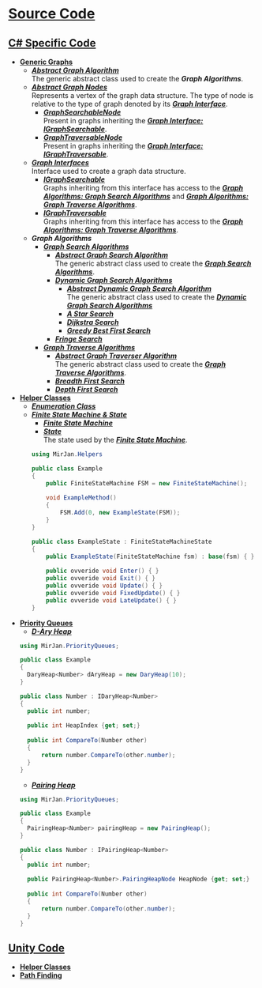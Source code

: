 # [Source Code](CSharpProjectUnity/Assets/_src)
## [C# Specific Code](CSharpProjectUnity/Assets/_src/_src%20C%23)
- [**Generic Graphs**](CSharpProjectUnity/Assets/_src/_src%20C%23/Generic%20Graphs)
    - [***Abstract Graph Algorithm***](CSharpProjectUnity/Assets/_src/_src%20C%23/Generic%20Graphs/Abstract%20Graph%20Algorithm)
      <br>The generic abstract class used to create the ***Graph Algorithms***.
    - [***Abstract Graph Nodes***](CSharpProjectUnity/Assets/_src/_src%20C%23/Generic%20Graphs/Abstract%20Graph%20Nodes)
      <br>Represents a vertex of the graph data structure. The type of node is relative to the type of graph denoted by its [***Graph Interface***](CSharpProjectUnity/Assets/_src/_src%20C%23/Generic%20Graphs/Graph%20Interfaces).
       - [***GraphSearchableNode***](CSharpProjectUnity/Assets/_src/_src%20C%23/Generic%20Graphs/Abstract%20Graph%20Nodes/GraphSearchableNode.cs)
        <br> Present in graphs inheriting the [***Graph Interface: IGraphSearchable***](CSharpProjectUnity/Assets/_src/_src%20C%23/Generic%20Graphs/Graph%20Interfaces/IGraphSearchable.cs).
        - [***GraphTraversableNode***](CSharpProjectUnity/Assets/_src/_src%20C%23/Generic%20Graphs/Abstract%20Graph%20Nodes/GraphTraversableNode.cs)
        <br> Present in graphs inheriting the [***Graph Interface: IGraphTraversable***](CSharpProjectUnity/Assets/_src/_src%20C%23/Generic%20Graphs/Graph%20Interfaces/IGraphTraversable.cs).
    - [***Graph Interfaces***](CSharpProjectUnity/Assets/_src/_src%20C%23/Generic%20Graphs/Graph%20Interfaces)
      <br> Interface used to create a graph data structure.
      - [***IGraphSearchable***](CSharpProjectUnity/Assets/_src/_src%20C%23/Generic%20Graphs/Graph%20Interfaces/IGraphSearchable.cs)
      <br> Graphs inheriting from this interface has access to the [***Graph Algorithms: Graph Search Algorithms***](CSharpProjectUnity/Assets/_src/_src%20C%23/Generic%20Graphs/Graph%20Search) and [***Graph Algorithms: Graph Traverse Algorithms***](CSharpProjectUnity/Assets/_src/_src%20C%23/Generic%20Graphs/Graph%20Traversal).
      - [***IGraphTraversable***](CSharpProjectUnity/Assets/_src/_src%20C%23/Generic%20Graphs/Graph%20Interfaces/IGraphTraversable.cs)
      <br> Graphs inheriting from this interface has access to the [***Graph Algorithms: Graph Traverse Algorithms***](CSharpProjectUnity/Assets/_src/_src%20C%23/Generic%20Graphs/Graph%20Traversal).
    - ***Graph Algorithms***
      - [***Graph Search Algorithms***](CSharpProjectUnity/Assets/_src/_src%20C%23/Generic%20Graphs/Graph%20Search)
        - [***Abstract Graph Search Algorithm***](CSharpProjectUnity/Assets/_src/_src%20C%23/Generic%20Graphs/Graph%20Search/Abstract%20Graph%20Searcher)
        <br>The generic abstract class used to create the [***Graph Search Algorithms***](CSharpProjectUnity/Assets/_src/_src%20C%23/Generic%20Graphs/Graph%20Search).
        - [***Dynamic Graph Search Algorithms***](CSharpProjectUnity/Assets/_src/_src%20C%23/Generic%20Graphs/Graph%20Search/Dynamic%20Graph%20Searcher%20Algorithms)
          - [***Abstract Dynamic Graph Search Algorithm***](CSharpProjectUnity/Assets/_src/_src%20C%23/Generic%20Graphs/Graph%20Search/Dynamic%20Graph%20Searcher%20Algorithms/Abstract%20Dynamic%20Graph%20Searcher)
          <br>The generic abstract class used to create the [***Dynamic Graph Search Algorithms***](CSharpProjectUnity/Assets/_src/_src%20C%23/Generic%20Graphs/Graph%20Search/Dynamic%20Graph%20Searcher%20Algorithms)
          - [***A Star Search***](CSharpProjectUnity/Assets/_src/_src%20C%23/Generic%20Graphs/Graph%20Search/Dynamic%20Graph%20Searcher%20Algorithms/AStarSearch.cs)
          - [***Dijkstra Search***](CSharpProjectUnity/Assets/_src/_src%20C%23/Generic%20Graphs/Graph%20Search/Dynamic%20Graph%20Searcher%20Algorithms/DijkstraSearch.cs)
          - [***Greedy Best First Search***](CSharpProjectUnity/Assets/_src/_src%20C%23/Generic%20Graphs/Graph%20Search/Dynamic%20Graph%20Searcher%20Algorithms/GreedyBestFirstSearch.cs)
        - [***Fringe Search***](CSharpProjectUnity/Assets/_src/_src%20C%23/Generic%20Graphs/Graph%20Search/FringeSearch.cs)
      - [***Graph Traverse Algorithms***](C-Work/tree/main/CSharpProjectUnity/Assets/_src/_src%20C%23/Generic%20Graphs/Graph%20Traversal)
        - [***Abstract Graph Traverser Algorithm***](CSharpProjectUnity/Assets/_src/_src%20C%23/Generic%20Graphs/Graph%20Traversal/Abstract%20Graph%20Traverser)
        <br>The generic abstract class used to create the [***Graph Traverse Algorithms***](C-Work/tree/main/CSharpProjectUnity/Assets/_src/_src%20C%23/Generic%20Graphs/Graph%20Traversal).
        - [***Breadth First Search***](CSharpProjectUnity/Assets/_src/_src%20C%23/Generic%20Graphs/Graph%20Traversal/BreadthFirstSearch.cs)
        - [***Depth First Search***](CSharpProjectUnity/Assets/_src/_src%20C%23/Generic%20Graphs/Graph%20Traversal/DepthFirstSearch.cs)
- [**Helper Classes**](CSharpProjectUnity/Assets/_src/_src%20C%23/Helper%20Classes)
  - [***Enumeration Class***](CSharpProjectUnity/Assets/_src/_src%20C%23/Helper%20Classes/Enumeration%20Class)
  - [***Finite State Machine & State***](CSharpProjectUnity/Assets/_src/_src%20C%23/Helper%20Classes/Finite%20State%20Machine)
    - [***Finite State Machine***](CSharpProjectUnity/Assets/_src/_src%20C%23/Helper%20Classes/Finite%20State%20Machine/FiniteStateMachine.cs)
    - [***State***](CSharpProjectUnity/Assets/_src/_src%20C%23/Helper%20Classes/Finite%20State%20Machine/FiniteStateMachineState.cs)
    <br>The state used by the [***Finite State Machine***](CSharpProjectUnity/Assets/_src/_src%20C%23/Helper%20Classes/Finite%20State%20Machine/FiniteStateMachine.cs).
    ```cs
    using MirJan.Helpers
    
    public class Example
    {
        public FiniteStateMachine FSM = new FiniteStateMachine();
        
        void ExampleMethod()
        {
            FSM.Add(0, new ExampleState(FSM));
        }
    }
    
    public class ExampleState : FiniteStateMachineState
    {
        public ExampleState(FiniteStateMachine fsm) : base(fsm) { }
        
        public ovveride void Enter() { }
        public ovveride void Exit() { }
        public ovveride void Update() { }
        public ovveride void FixedUpdate() { }
        public ovveride void LateUpdate() { }
    }
    ```
- [**Priority Queues**](CSharpProjectUnity/Assets/_src/_src%20C%23/Priority%20Queues)
  - [***D-Ary Heap***](CSharpProjectUnity/Assets/_src/_src%20C%23/Priority%20Queues/DAryHeap.cs)
  ```cs
  using MirJan.PriorityQueues;
  
  public class Example
  {
    DaryHeap<Number> dAryHeap = new DaryHeap(10);
  }
  
  public class Number : IDaryHeap<Number>
  {
    public int number; 
    
    public int HeapIndex {get; set;}
    
    public int CompareTo(Number other)
    {
        return number.CompareTo(other.number);
    }
  }
  ```
  - [***Pairing Heap***](CSharpProjectUnity/Assets/_src/_src%20C%23/Priority%20Queues/PairingHeap.cs)
  ```cs
  using MirJan.PriorityQueues;
  
  public class Example
  {
    PairingHeap<Number> pairingHeap = new PairingHeap();
  }
  
  public class Number : IPairingHeap<Number>
  {
    public int number; 
    
    public PairingHeap<Number>.PairingHeapNode HeapNode {get; set;}
    
    public int CompareTo(Number other)
    {
        return number.CompareTo(other.number);
    }
  }
  ```
## [Unity Code](CSharpProjectUnity/Assets/_src/_src%20Unity)
- [**Helper Classes**](CSharpProjectUnity/Assets/_src/_src%20Unity/Helper%20Classes)
- [**Path Finding**](CSharpProjectUnity/Assets/_src/_src%20Unity/Pathfinding)
